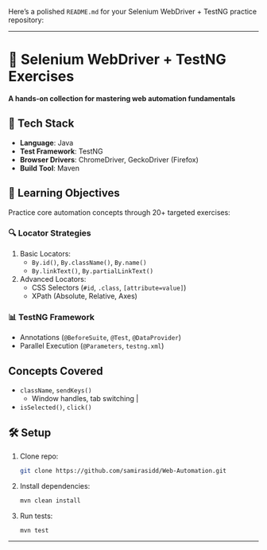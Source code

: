 Here’s a polished `README.md` for your Selenium WebDriver + TestNG practice repository:

---

# 🚀 Selenium WebDriver + TestNG Exercises  
**A hands-on collection for mastering web automation fundamentals**  

## 🔧 Tech Stack  
- **Language**: Java  
- **Test Framework**: TestNG  
- **Browser Drivers**: ChromeDriver, GeckoDriver (Firefox)  
- **Build Tool**: Maven  

## 🎯 Learning Objectives  
Practice core automation concepts through 20+ targeted exercises:  

### 🔍 **Locator Strategies**  
1. Basic Locators:  
   - `By.id()`, `By.className()`, `By.name()`  
   - `By.linkText()`, `By.partialLinkText()`  
2. Advanced Locators:  
   - CSS Selectors (`#id`, `.class`, `[attribute=value]`)  
   - XPath (Absolute, Relative, Axes)  


### 📊 **TestNG Framework**  
- Annotations (`@BeforeSuite`, `@Test`, `@DataProvider`)  
- Parallel Execution (`@Parameters`, `testng.xml`)  

## Concepts Covered
 
- `className`, `sendKeys()`
  - Window handles, tab switching |  
- `isSelected()`, `click()` 

## 🛠️ Setup  
1. Clone repo:  
   ```bash
   git clone https://github.com/samirasidd/Web-Automation.git
   ```
2. Install dependencies:  
   ```bash
   mvn clean install
   ```
3. Run tests:  
   ```bash
   mvn test
   ```

---
